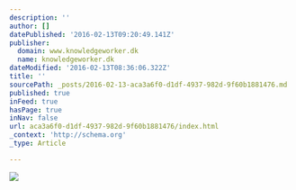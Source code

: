 ```yaml
---
description: ''
author: []
datePublished: '2016-02-13T09:20:49.141Z'
publisher:
  domain: www.knowledgeworker.dk
  name: knowledgeworker.dk
dateModified: '2016-02-13T08:36:06.322Z'
title: ''
sourcePath: _posts/2016-02-13-aca3a6f0-d1df-4937-982d-9f60b1881476.md
published: true
inFeed: true
hasPage: true
inNav: false
url: aca3a6f0-d1df-4937-982d-9f60b1881476/index.html
_context: 'http://schema.org'
_type: Article

---
```

![](http://www.knowledgeworker.dk/images/slider/slider_gomore1.png)